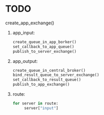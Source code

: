 # TODO
create_app_exchange()
1. app_input:
    ```python
    create_queue_in_app_borker()
    set_callback_to_app_queue()
    publish_to_server_exchange()
    ```
2. app_output:
    ```python
    create_queue_in_central_broker()
    bind_result_queue_to_server_exchange()
    set_callback_to_result_queue()
    publish_to_app_exchange()
    ```
3. route:
   ```python
   for server in route:
        server["input"]
   ```

<app><client><exchange><type>